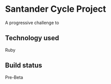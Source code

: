 # Santander Cycle Project #

A progressive challenge to

## Technology used ##

Ruby

## Build status ##
Pre-Beta

